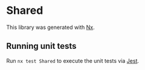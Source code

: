 # Shared

This library was generated with [Nx](https://nx.dev).

## Running unit tests

Run `nx test Shared` to execute the unit tests via [Jest](https://jestjs.io).
